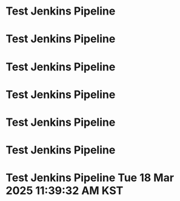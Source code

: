 # Test Jenkins Pipeline
# Test Jenkins Pipeline
# Test Jenkins Pipeline
# Test Jenkins Pipeline
# Test Jenkins Pipeline
# Test Jenkins Pipeline
# Test Jenkins Pipeline Tue 18 Mar 2025 11:39:32 AM KST
